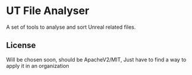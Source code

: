 # UT File Analyser

A set of tools to analyse and sort Unreal related files.




## License
Will be chosen soon, should be ApacheV2/MIT, Just have to find a way to apply it in an organization
